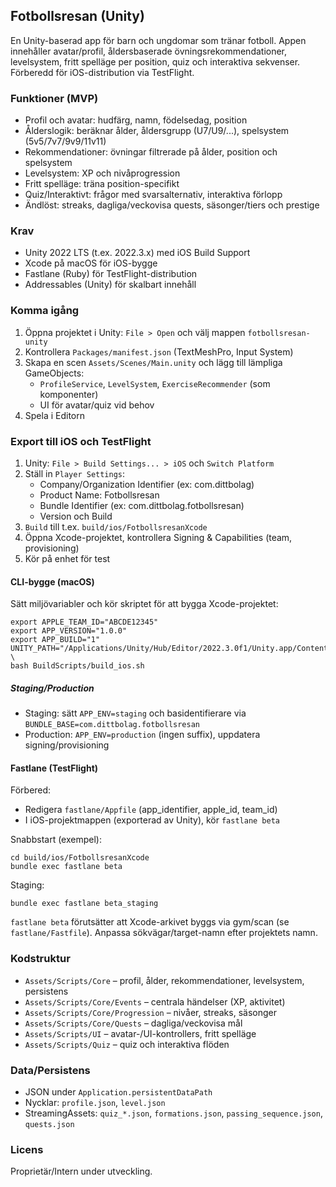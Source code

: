 ## Fotbollsresan (Unity)

En Unity-baserad app för barn och ungdomar som tränar fotboll. Appen innehåller avatar/profil, åldersbaserade övningsrekommendationer, levelsystem, fritt spelläge per position, quiz och interaktiva sekvenser. Förberedd för iOS-distribution via TestFlight.

### Funktioner (MVP)
- Profil och avatar: hudfärg, namn, födelsedag, position
- Ålderslogik: beräknar ålder, åldersgrupp (U7/U9/...), spelsystem (5v5/7v7/9v9/11v11)
- Rekommendationer: övningar filtrerade på ålder, position och spelsystem
- Levelsystem: XP och nivåprogression
- Fritt spelläge: träna position-specifikt
- Quiz/Interaktivt: frågor med svarsalternativ, interaktiva förlopp
- Ändlöst: streaks, dagliga/veckovisa quests, säsonger/tiers och prestige

### Krav
- Unity 2022 LTS (t.ex. 2022.3.x) med iOS Build Support
- Xcode på macOS för iOS-bygge
- Fastlane (Ruby) för TestFlight-distribution
 - Addressables (Unity) för skalbart innehåll

### Komma igång
1) Öppna projektet i Unity: `File > Open` och välj mappen `fotbollsresan-unity`
2) Kontrollera `Packages/manifest.json` (TextMeshPro, Input System)
3) Skapa en scen `Assets/Scenes/Main.unity` och lägg till lämpliga GameObjects:
   - `ProfileService`, `LevelSystem`, `ExerciseRecommender` (som komponenter)
   - UI för avatar/quiz vid behov
4) Spela i Editorn

### Export till iOS och TestFlight
1) Unity: `File > Build Settings... > iOS` och `Switch Platform`
2) Ställ in `Player Settings`:
   - Company/Organization Identifier (ex: com.dittbolag)
   - Product Name: Fotbollsresan
   - Bundle Identifier (ex: com.dittbolag.fotbollsresan)
   - Version och Build
3) `Build` till t.ex. `build/ios/FotbollsresanXcode`
4) Öppna Xcode-projektet, kontrollera Signing & Capabilities (team, provisioning)
5) Kör på enhet för test

#### CLI-bygge (macOS)
Sätt miljövariabler och kör skriptet för att bygga Xcode-projektet:
```
export APPLE_TEAM_ID="ABCDE12345"
export APP_VERSION="1.0.0"
export APP_BUILD="1"
UNITY_PATH="/Applications/Unity/Hub/Editor/2022.3.0f1/Unity.app/Contents/MacOS/Unity" \
bash BuildScripts/build_ios.sh
```

##### Staging/Production
- Staging: sätt `APP_ENV=staging` och basidentifierare via `BUNDLE_BASE=com.dittbolag.fotbollsresan`
- Production: `APP_ENV=production` (ingen suffix), uppdatera signing/provisioning

#### Fastlane (TestFlight)
Förbered:
- Redigera `fastlane/Appfile` (app_identifier, apple_id, team_id)
- I iOS-projektmappen (exporterad av Unity), kör `fastlane beta`

Snabbstart (exempel):
```
cd build/ios/FotbollsresanXcode
bundle exec fastlane beta
```
Staging:
```
bundle exec fastlane beta_staging
```

`fastlane beta` förutsätter att Xcode-arkivet byggs via gym/scan (se `fastlane/Fastfile`). Anpassa sökvägar/target-namn efter projektets namn.

### Kodstruktur
- `Assets/Scripts/Core` – profil, ålder, rekommendationer, levelsystem, persistens
- `Assets/Scripts/Core/Events` – centrala händelser (XP, aktivitet)
- `Assets/Scripts/Core/Progression` – nivåer, streaks, säsonger
- `Assets/Scripts/Core/Quests` – dagliga/veckovisa mål
- `Assets/Scripts/UI` – avatar-/UI-kontrollers, fritt spelläge
- `Assets/Scripts/Quiz` – quiz och interaktiva flöden

### Data/Persistens
- JSON under `Application.persistentDataPath`
- Nycklar: `profile.json`, `level.json`
 - StreamingAssets: `quiz_*.json`, `formations.json`, `passing_sequence.json`, `quests.json`

### Licens
Proprietär/Intern under utveckling.

